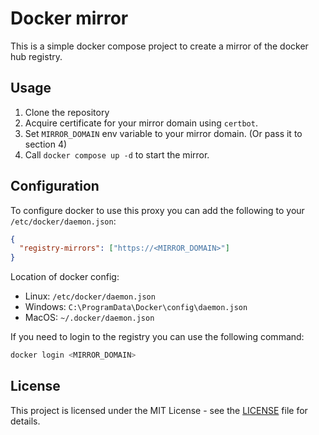 # Docker mirror

This is a simple docker compose project to create a mirror of the docker hub registry. 

## Usage

1. Clone the repository
2. Acquire certificate for your mirror domain using `certbot`.
3. Set `MIRROR_DOMAIN` env variable to your mirror domain. (Or pass it to section 4)
4. Call `docker compose up -d` to start the mirror.

## Configuration

To configure docker to use this proxy you can add the following to your `/etc/docker/daemon.json`:

```json
{
  "registry-mirrors": ["https://<MIRROR_DOMAIN>"]
}
```

Location of docker config:

- Linux: `/etc/docker/daemon.json`
- Windows: `C:\ProgramData\Docker\config\daemon.json`
- MacOS: `~/.docker/daemon.json`

If you need to login to the registry you can use the following command:

```bash
docker login <MIRROR_DOMAIN>
```

## License

This project is licensed under the MIT License - see the [LICENSE](LICENSE) file for details.
